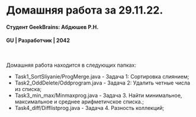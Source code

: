 # Домашняя работа за 29.11.22.
#### Студент GeekBrains: Абдюшев Р.Н.
#### GU | Разработчик | 2042
<br>

Домашняя работа находится в следующих папках:
* Task1_SortSliyanie/ProgMerge.java - Задача 1: Сортировка слиянием;
* Task2_OddDelete/Oddprogram.java - Задача 2: Удалить четные числа из списка;
* Task3_min_max/Minmaxprog.java - Задача 3. Найти минимальное, максимальное и среднее арифметичское списка.;
* Task4_diff/Difflistprog.java - Задача 4. Разность коллекций;

